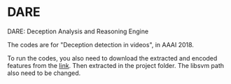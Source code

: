 # DARE
DARE: Deception Analysis and Reasoning Engine

The codes are for "Deception detection in videos", in AAAI 2018.

To run the codes, you also need to download the extracted and encoded features from the [link](https://drive.google.com/file/d/1W1DRmQXw3o7lqYLMD8LyNjXC4S09S38l/view?usp=sharing). Then extracted in the project folder. The libsvm path also need to be changed.
